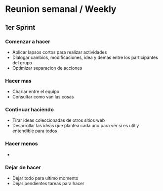# **Reunion semanal / Weekly**
## 1er Sprint
### Comenzar a hacer
- Aplicar lapsos cortos para realizar actividades
- Dialogar cambios, modificaciones, idea y demas entre los participantes del grupo
- Optimizar separacion de acciones

### Hacer mas
- Charlar entre el equipo
- Consultar como van las cosas

### Continuar haciendo
- Tirar ideas coleccionadas de otros sitios web
- Desarrollar las ideas que plantea cada uno para ver si es util y entendible para todos

### Hacer menos
-

### Dejar de hacer
- Dejar todo para ultimo momento
- Dejar pendientes tareas para hacer